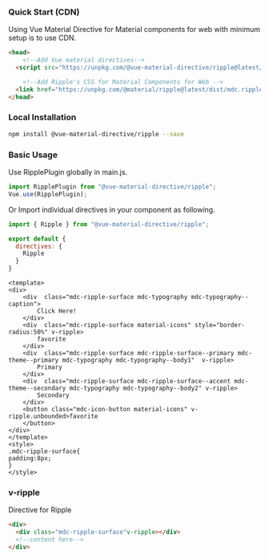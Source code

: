 ### Quick Start (CDN) 
Using Vue Material Directive for Material components for web with minimum setup is to use CDN.

```html static
<head>
    <!--Add Vue material directives-->
  <script src="https://unpkg.com/@vue-material-directive/ripple@latest/dist/index.umd.min.js"></script>

    <!--Add Ripple's CSS for Material Components for Web -->
  <link href="https://unpkg.com/@material/ripple@latest/dist/mdc.ripple.min.css" rel="stylesheet">
</head>
```


### Local Installation
```bash
npm install @vue-material-directive/ripple --save
```

### Basic Usage

Use RipplePlugin globally in main.js. 

```javascript
import RipplePlugin from "@vue-material-directive/ripple";
Vue.use(RipplePlugin);
```

Or Import individual directives in your component as following.

```javascript
import { Ripple } from "@vue-material-directive/ripple";

export default {
  directives: {
    Ripple
  }
}
```

```vue
<template>
<div>
    <div  class="mdc-ripple-surface mdc-typography mdc-typography--caption">
        Click Here!
    </div>
    <div  class="mdc-ripple-surface material-icons" style="border-radius:50%" v-ripple>
        favorite
    </div>
    <div  class="mdc-ripple-surface mdc-ripple-surface--primary mdc-theme--primary mdc-typography mdc-typography--body1"  v-ripple>
        Primary
    </div>
    <div  class="mdc-ripple-surface mdc-ripple-surface--accent mdc-theme--secondary mdc-typography mdc-typography--body2" v-ripple>
        Secondary
    </div>
    <button class="mdc-icon-button material-icons" v-ripple.unbounded>favorite
    </button>
</div>
</template>
<style>
.mdc-ripple-surface{
padding:8px;
}
</style>
```



### v-ripple
Directive for Ripple

```html static
<div>
  <div class="mdc-ripple-surface"v-ripple></div>
  <!--content here-->
</div>
```
